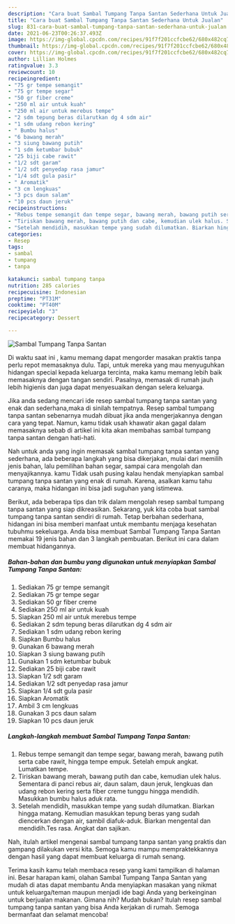 ```yaml
---
description: "Cara buat Sambal Tumpang Tanpa Santan Sederhana Untuk Jualan"
title: "Cara buat Sambal Tumpang Tanpa Santan Sederhana Untuk Jualan"
slug: 831-cara-buat-sambal-tumpang-tanpa-santan-sederhana-untuk-jualan
date: 2021-06-23T00:26:37.493Z
image: https://img-global.cpcdn.com/recipes/91f7f201ccfcbe62/680x482cq70/sambal-tumpang-tanpa-santan-foto-resep-utama.jpg
thumbnail: https://img-global.cpcdn.com/recipes/91f7f201ccfcbe62/680x482cq70/sambal-tumpang-tanpa-santan-foto-resep-utama.jpg
cover: https://img-global.cpcdn.com/recipes/91f7f201ccfcbe62/680x482cq70/sambal-tumpang-tanpa-santan-foto-resep-utama.jpg
author: Lillian Holmes
ratingvalue: 3.3
reviewcount: 10
recipeingredient:
- "75 gr tempe semangit"
- "75 gr tempe segar"
- "50 gr fiber creme"
- "250 ml air untuk kuah"
- "250 ml air untuk merebus tempe"
- "2 sdm tepung beras dilarutkan dg 4 sdm air"
- "1 sdm udang rebon kering"
- " Bumbu halus"
- "6 bawang merah"
- "3 siung bawang putih"
- "1 sdm ketumbar bubuk"
- "25 biji cabe rawit"
- "1/2 sdt garam"
- "1/2 sdt penyedap rasa jamur"
- "1/4 sdt gula pasir"
- " Aromatik"
- "3 cm lengkuas"
- "3 pcs daun salam"
- "10 pcs daun jeruk"
recipeinstructions:
- "Rebus tempe semangit dan tempe segar, bawang merah, bawang putih serta cabe rawit, hingga tempe empuk. Setelah empuk angkat. Lumatkan tempe."
- "Tiriskan bawang merah, bawang putih dan cabe, kemudian ulek halus. Sementara di panci rebus air, daun salam, daun jeruk, lengkuas dan udang rebon kering serta fiber creme tunggu hingga mendidih. Masukkan bumbu halus aduk rata."
- "Setelah mendidih, masukkan tempe yang sudah dilumatkan. Biarkan hingga matang. Kemudian masukkan tepung beras yang sudah diencerkan dengan air, sambil diafuk-aduk. Biarkan mengental dan mendidih.Tes rasa. Angkat dan sajikan."
categories:
- Resep
tags:
- sambal
- tumpang
- tanpa

katakunci: sambal tumpang tanpa 
nutrition: 285 calories
recipecuisine: Indonesian
preptime: "PT31M"
cooktime: "PT40M"
recipeyield: "3"
recipecategory: Dessert

---
```



![Sambal Tumpang Tanpa Santan](https://img-global.cpcdn.com/recipes/91f7f201ccfcbe62/680x482cq70/sambal-tumpang-tanpa-santan-foto-resep-utama.jpg)

Di waktu  saat ini , kamu memang dapat mengorder masakan praktis tanpa perlu repot memasaknya dulu. Tapi, untuk mereka yang mau menyuguhkan hidangan special kepada keluarga tercinta, maka kamu memang lebih baik memasaknya dengan tangan sendiri. Pasalnya, memasak di rumah jauh lebih higienis dan juga dapat menyesuaikan dengan selera keluarga.

Jika anda sedang mencari ide resep sambal tumpang tanpa santan yang enak dan sederhana,maka di sinilah tempatnya. Resep sambal tumpang tanpa santan  sebenarnya mudah dibuat jika anda mengerjakannya dengan cara yang tepat. Namun, kamu tidak usah khawatir akan gagal dalam memasaknya 
sebab di artikel ini kita akan membahas sambal tumpang tanpa santan dengan hati-hati.  



Nah untuk anda yang ingin memasak sambal tumpang tanpa santan yang sederhana, ada beberapa langkah yang bisa dikerjakan, mulai dari memilih jenis bahan, lalu pemilihan bahan segar, sampai cara mengolah dan menyajikannya. kamu Tidak usah pusing kalau hendak menyiapkan sambal tumpang tanpa santan yang enak di rumah. Karena, asalkan kamu  tahu caranya, maka hidangan ini bisa jadi suguhan yang istimewa.

Berikut, ada beberapa tips dan trik dalam mengolah resep sambal tumpang tanpa santan yang siap dikreasikan. Sekarang, yuk kita coba buat sambal tumpang tanpa santan sendiri di rumah. Tetap berbahan sederhana, hidangan ini bisa memberi manfaat untuk membantu menjaga kesehatan tubuhmu sekeluarga. Anda bisa membuat Sambal Tumpang Tanpa Santan memakai 19 jenis bahan dan 3 langkah pembuatan. Berikut ini cara dalam membuat hidangannya.

<!--inarticleads1-->

##### Bahan-bahan dan bumbu yang digunakan untuk menyiapkan Sambal Tumpang Tanpa Santan:

1. Sediakan 75 gr tempe semangit
1. Sediakan 75 gr tempe segar
1. Sediakan 50 gr fiber creme
1. Sediakan 250 ml air untuk kuah
1. Siapkan 250 ml air untuk merebus tempe
1. Sediakan 2 sdm tepung beras dilarutkan dg 4 sdm air
1. Sediakan 1 sdm udang rebon kering
1. Siapkan  Bumbu halus
1. Gunakan 6 bawang merah
1. Siapkan 3 siung bawang putih
1. Gunakan 1 sdm ketumbar bubuk
1. Sediakan 25 biji cabe rawit
1. Siapkan 1/2 sdt garam
1. Sediakan 1/2 sdt penyedap rasa jamur
1. Siapkan 1/4 sdt gula pasir
1. Siapkan  Aromatik
1. Ambil 3 cm lengkuas
1. Gunakan 3 pcs daun salam
1. Siapkan 10 pcs daun jeruk




<!--inarticleads2-->

##### Langkah-langkah membuat Sambal Tumpang Tanpa Santan:

1. Rebus tempe semangit dan tempe segar, bawang merah, bawang putih serta cabe rawit, hingga tempe empuk. Setelah empuk angkat. Lumatkan tempe.
1. Tiriskan bawang merah, bawang putih dan cabe, kemudian ulek halus. Sementara di panci rebus air, daun salam, daun jeruk, lengkuas dan udang rebon kering serta fiber creme tunggu hingga mendidih. Masukkan bumbu halus aduk rata.
1. Setelah mendidih, masukkan tempe yang sudah dilumatkan. Biarkan hingga matang. Kemudian masukkan tepung beras yang sudah diencerkan dengan air, sambil diafuk-aduk. Biarkan mengental dan mendidih.Tes rasa. Angkat dan sajikan.




Nah, itulah artikel mengenai  sambal tumpang tanpa santan  yang praktis dan gampang dilakukan versi kita. Semoga kamu mampu mempraktekkannya dengan hasil yang dapat membuat keluarga di rumah senang. 

Terima kasih kamu telah membaca resep yang kami tampilkan di halaman ini. Besar harapan kami, olahan  Sambal Tumpang Tanpa Santan yang mudah di atas dapat membantu Anda menyiapkan masakan yang nikmat untuk keluarga/teman maupun menjadi ide bagi Anda yang berkeinginan untuk berjualan makanan. Gimana nih? Mudah bukan? Itulah resep sambal tumpang tanpa santan yang bisa Anda kerjakan di rumah. Semoga bermanfaat dan selamat mencoba!

